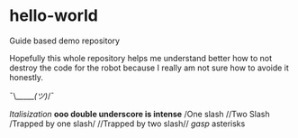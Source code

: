# hello-world
Guide based demo repository

Hopefully this whole repository helps me understand better how to not destroy 
the code for the robot because I really am not sure how to avoide it honestly.

¯\\______(ツ)_/¯

_Italisization_
__ooo double underscore is intense__
/One slash
//Two Slash
/Trapped by one slash/
//Trapped by two slash//
*gasp* asterisks
